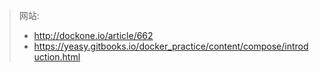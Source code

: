 >网站:  
>+ http://dockone.io/article/662
>+ https://yeasy.gitbooks.io/docker_practice/content/compose/introduction.html
















#
